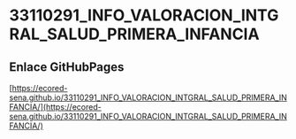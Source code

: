 # **33110291_INFO_VALORACION_INTGRAL_SALUD_PRIMERA_INFANCIA**

## **Enlace GitHubPages**

[https://ecored-sena.github.io/33110291_INFO_VALORACION_INTGRAL_SALUD_PRIMERA_INFANCIA/](https://ecored-sena.github.io/33110291_INFO_VALORACION_INTGRAL_SALUD_PRIMERA_INFANCIA/)

#
